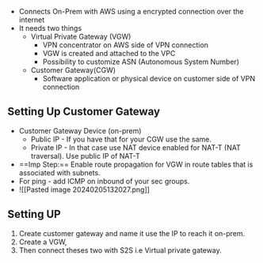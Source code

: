 - Connects On-Prem with AWS using a encrypted connection over the internet 
- It needs two things 
	- Virtual Private Gateway (VGW)
		-  VPN concentrator on AWS side of VPN connection
		- VGW is created and attached to the VPC 
		- Possibility to customize ASN (Autonomous System Number)
	- Customer Gateway(CGW)
		- Software application or physical device on customer side of VPN connection

## Setting Up Customer Gateway 
- Customer Gateway Device (on-prem)
	- Public IP - If you have that for your CGW use the same. 
	- Private IP - In that case use NAT device enabled for NAT-T (NAT traversal). Use public IP of NAT-T 
- ==Imp Step:== Enable route propagation for VGW in route tables that is associated with subnets. 
- For ping - add ICMP on inbound of your sec groups. 
- ![[Pasted image 20240205132027.png]]

## Setting UP 
1. Create customer gateway and name it use the IP to reach it on-prem.
2. Create a VGW, 
3. Then connect theses two with S2S i.e Virtual private gateway. 